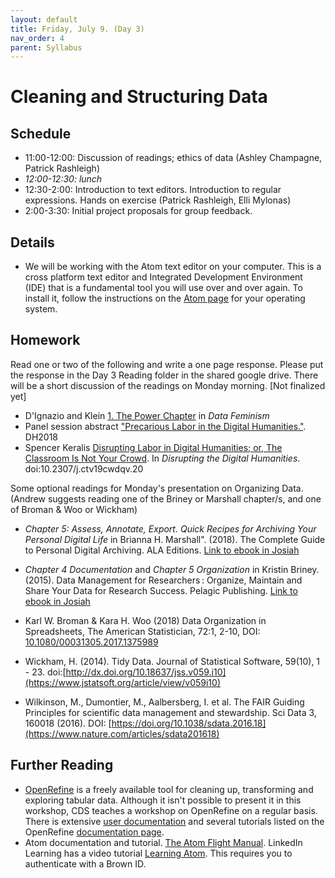 ```yaml
---
layout: default
title: Friday, July 9. (Day 3)
nav_order: 4
parent: Syllabus
---
```

# Cleaning and Structuring Data

## Schedule
* 11:00-12:00: Discussion of readings; ethics of data (Ashley Champagne, Patrick Rashleigh)
* _12:00-12:30: lunch_
* 12:30-2:00: Introduction to text editors. Introduction to regular expressions. Hands on exercise (Patrick Rashleigh, Elli Mylonas)
* 2:00-3:30: Initial project proposals for group feedback.

## Details
* We will be working with the Atom text editor on your computer. This is a cross platform text editor and Integrated Development Environment (IDE) that is a fundamental tool you will use over and over again. To install it, follow the instructions on the [Atom page](https://atom.io/) for your operating system.

## Homework
Read one or two of the following and write a one page response. Please put the response in the Day 3 Reading folder in the shared google drive. There will be a short discussion of the readings on Monday morning. [Not finalized yet]

* D'Ignazio and Klein [1. The Power Chapter](https://data-feminism.mitpress.mit.edu/pub/vi8obxh7/release/3?readingCollection=0cd867ef#annotations:oBzRwKakEeumQ4cWPahqmQ) in _Data Feminism_
* Panel session abstract ["Precarious Labor in the Digital Humanities."](https://dh2018.adho.org/en/precarious-labor-in-the-digital-humanities/). DH2018
* Spencer Keralis [Disrupting Labor in Digital Humanities; or, The Classroom Is Not Your Crowd](https://search.library.brown.edu/catalog/b9066912). In _Disrupting the Digital Humanities_.  doi:10.2307/j.ctv19cwdqv.20

Some optional readings for Monday's presentation on Organizing Data. (Andrew suggests reading one of the Briney or Marshall chapter/s, and one of Broman & Woo or Wickham)
* _Chapter 5: Assess, Annotate, Export. Quick Recipes for Archiving Your Personal Digital Life_ in Brianna H. Marshall". (2018). The Complete Guide to Personal Digital Archiving. ALA Editions. [Link to ebook in Josiah](http://search.ebscohost.com.revproxy.brown.edu/login.aspx?direct=true&db=e000xna&AN=1870005&site=ehost-live&scope=site&authtype=ip,sso&custid=rock&ebv=EB&ppid=pp_72)

* _Chapter 4 Documentation_ and _Chapter 5 Organization_ in Kristin Briney. (2015). Data Management for Researchers : Organize, Maintain and Share Your Data for Research Success. Pelagic Publishing. [Link to ebook in Josiah](http://search.ebscohost.com/login.aspx?direct=true&db=nlebk&AN=1043750&site=ehost-live&scope=site&authtype=ip,sso&custid=rock&ebv=EB&ppid=pp_67)

* Karl W. Broman & Kara H. Woo (2018) Data Organization in Spreadsheets, The American Statistician, 72:1, 2-10, DOI: [10.1080/00031305.2017.1375989](https://www.tandfonline.com/doi/full/10.1080/00031305.2017.1375989)

* Wickham, H. (2014). Tidy Data. Journal of Statistical Software, 59(10), 1 - 23. doi:[http://dx.doi.org/10.18637/jss.v059.i10](https://www.jstatsoft.org/article/view/v059i10)

* Wilkinson, M., Dumontier, M., Aalbersberg, I. et al. The FAIR Guiding Principles for scientific data management and stewardship. Sci Data 3, 160018 (2016). DOI: [https://doi.org/10.1038/sdata.2016.18](https://www.nature.com/articles/sdata201618)

## Further Reading

* [OpenRefine](https://openrefine.org/) is a freely available tool for cleaning up, transforming and exploring tabular data. Although it isn't possible to present it in this workshop, CDS teaches a workshop on OpenRefine on a regular basis. There is extensive [user documentation](https://docs.openrefine.org/) and several tutorials listed on the OpenRefine [documentation page](https://openrefine.org/documentation.html).
* Atom documentation and tutorial. [The Atom Flight Manual](https://flight-manual.atom.io/). LinkedIn Learning has a video tutorial [Learning Atom](https://www.linkedin.com/learning/learning-atom-2). This requires you to authenticate with a Brown ID.

<br/>
